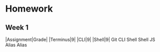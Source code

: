 # Homework

## Week 1
|Assignment|Grade|
|Terminus|9|
|CLI|9|
|Shell|9|
Git
CLI
Shell
Shell
JS
Alias
Alias